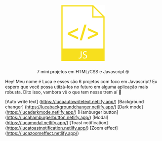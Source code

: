 <h1 align="center">  <img src="./img/logo.svg" alt="logo" title="Javascript"> </h1>
<p align="center"> 7 mini projetos em HTML/CSS e Javascript 🤓</p>

Hey! Meu nome é Luca e esses são 6 projetos com foco em Javascript! Eu espero que você possa utiizá-los no futuro em alguma aplicação mais robusta. 
Dito isso, vambora vê o que tem nesse trem aí 🤠

 [Auto write text] (https://lucaautowritetext.netlify.app/)
 [Background changer] (https://lucabackgroundchanger.netlify.app/)
 [Dark mode] (https://lucadarkmode.netlify.app/)
 [Hamburger button] (https://lucahamburgerbutton.netlify.app/)
 [Modal] (https://lucamodal.netlify.app/)
 [Toast notification] (https://lucatoastnotification.netlify.app/)
 [Zoom effect] (https://lucazoomeffect.netlify.app/)
